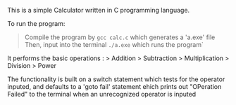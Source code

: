 This is a simple Calculator written in C programming language.

To run the program:
> Compile the program by 
	```gcc calc.c```
	which generates a 'a.exe' file
> Then, input into the terminal
	```./a.exe```
	which runs the program`


It performs the basic operations :
	> Addition
	> Subtraction
	> Multiplication
	> Division
	> Power

The functionality is built on a switch statement which tests for the operator inputed, and defaults to a 'goto fail' statement ehich prints out "OPeration Failed" to the terminal when an unrecognized operator is inputed
